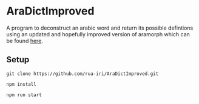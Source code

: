 # AraDictImproved

A program to deconstruct an arabic word and return its possible defintions using an updated and hopefully improved version of aramorph which can be found [here](https://github.com/gitGNU/gnu_aramorph).

## Setup

```
git clone https://github.com/rua-iri/AraDictImproved.git

npm install

npm run start
```
